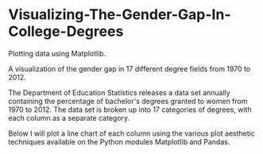 # Visualizing-The-Gender-Gap-In-College-Degrees
Plotting data using Matplotlib.

A visualization of the gender gap in 17 different degree fields from 1970 to 2012.

The Department of Education Statistics releases a data set annually containing the percentage of bachelor's degrees granted to women from 1970 to 2012. The data set is broken up into 17 categories of degrees, with each column as a separate category.

Below I will plot a line chart of each column using the various plot aesthetic techniques available on the Python modules Matplotlib and Pandas.
